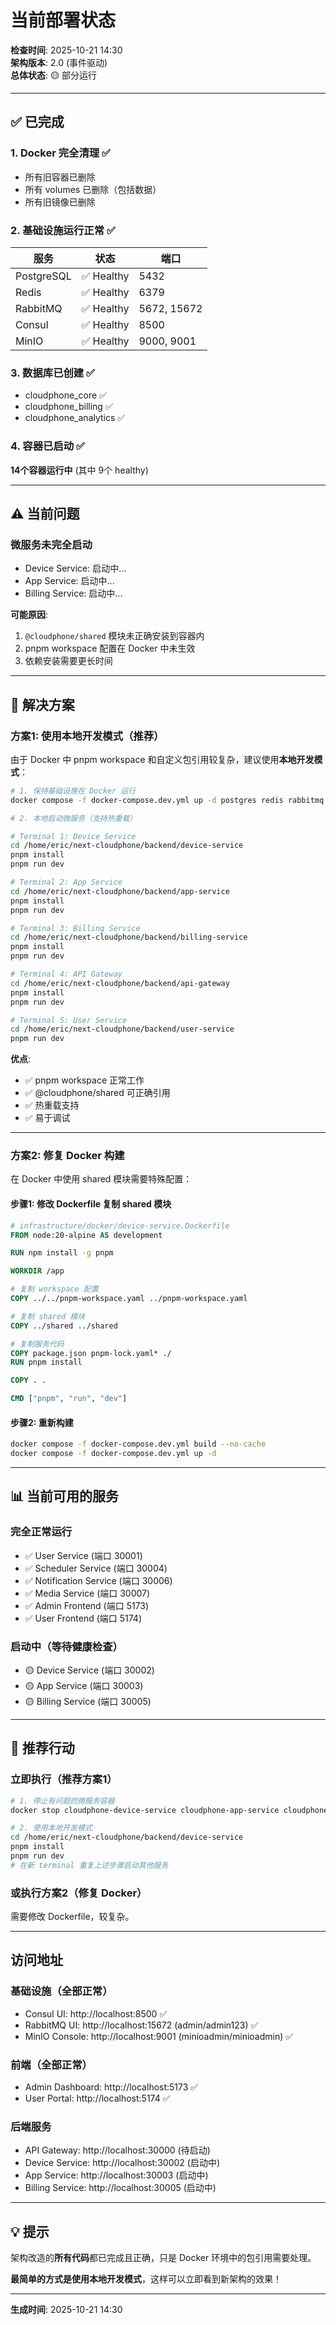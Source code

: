 # 当前部署状态

**检查时间**: 2025-10-21 14:30  
**架构版本**: 2.0 (事件驱动)  
**总体状态**: 🟡 部分运行

---

## ✅ 已完成

### 1. Docker 完全清理 ✅
- 所有旧容器已删除
- 所有 volumes 已删除（包括数据）
- 所有旧镜像已删除

### 2. 基础设施运行正常 ✅
| 服务 | 状态 | 端口 |
|------|------|------|
| PostgreSQL | ✅ Healthy | 5432 |
| Redis | ✅ Healthy | 6379 |
| RabbitMQ | ✅ Healthy | 5672, 15672 |
| Consul | ✅ Healthy | 8500 |
| MinIO | ✅ Healthy | 9000, 9001 |

### 3. 数据库已创建 ✅
- cloudphone_core ✅
- cloudphone_billing ✅
- cloudphone_analytics ✅

### 4. 容器已启动 ✅
**14个容器运行中** (其中 9个 healthy)

---

## ⚠️ 当前问题

### 微服务未完全启动
- Device Service: 启动中...
- App Service: 启动中...
- Billing Service: 启动中...

**可能原因**:
1. `@cloudphone/shared` 模块未正确安装到容器内
2. pnpm workspace 配置在 Docker 中未生效
3. 依赖安装需要更长时间

---

## 🔧 解决方案

### 方案1: 使用本地开发模式（推荐）

由于 Docker 中 pnpm workspace 和自定义包引用较复杂，建议使用**本地开发模式**：

```bash
# 1. 保持基础设施在 Docker 运行
docker compose -f docker-compose.dev.yml up -d postgres redis rabbitmq consul minio

# 2. 本地启动微服务（支持热重载）

# Terminal 1: Device Service
cd /home/eric/next-cloudphone/backend/device-service
pnpm install
pnpm run dev

# Terminal 2: App Service
cd /home/eric/next-cloudphone/backend/app-service
pnpm install
pnpm run dev

# Terminal 3: Billing Service
cd /home/eric/next-cloudphone/backend/billing-service
pnpm install
pnpm run dev

# Terminal 4: API Gateway
cd /home/eric/next-cloudphone/backend/api-gateway
pnpm install
pnpm run dev

# Terminal 5: User Service
cd /home/eric/next-cloudphone/backend/user-service
pnpm run dev
```

**优点**:
- ✅ pnpm workspace 正常工作
- ✅ @cloudphone/shared 可正确引用
- ✅ 热重载支持
- ✅ 易于调试

---

### 方案2: 修复 Docker 构建

在 Docker 中使用 shared 模块需要特殊配置：

#### 步骤1: 修改 Dockerfile 复制 shared 模块

```dockerfile
# infrastructure/docker/device-service.Dockerfile
FROM node:20-alpine AS development

RUN npm install -g pnpm

WORKDIR /app

# 复制 workspace 配置
COPY ../../pnpm-workspace.yaml ../pnpm-workspace.yaml

# 复制 shared 模块
COPY ../shared ../shared

# 复制服务代码
COPY package.json pnpm-lock.yaml* ./
RUN pnpm install

COPY . .

CMD ["pnpm", "run", "dev"]
```

#### 步骤2: 重新构建
```bash
docker compose -f docker-compose.dev.yml build --no-cache
docker compose -f docker-compose.dev.yml up -d
```

---

## 📊 当前可用的服务

### 完全正常运行
- ✅ User Service (端口 30001)
- ✅ Scheduler Service (端口 30004)
- ✅ Notification Service (端口 30006)
- ✅ Media Service (端口 30007)
- ✅ Admin Frontend (端口 5173)
- ✅ User Frontend (端口 5174)

### 启动中（等待健康检查）
- 🟡 Device Service (端口 30002)
- 🟡 App Service (端口 30003)
- 🟡 Billing Service (端口 30005)

---

## 🎯 推荐行动

### 立即执行（推荐方案1）

```bash
# 1. 停止有问题的微服务容器
docker stop cloudphone-device-service cloudphone-app-service cloudphone-billing-service

# 2. 使用本地开发模式
cd /home/eric/next-cloudphone/backend/device-service
pnpm install
pnpm run dev
# 在新 terminal 重复上述步骤启动其他服务
```

### 或执行方案2（修复 Docker）
需要修改 Dockerfile，较复杂。

---

## 访问地址

### 基础设施（全部正常）
- Consul UI: http://localhost:8500 ✅
- RabbitMQ UI: http://localhost:15672 (admin/admin123) ✅
- MinIO Console: http://localhost:9001 (minioadmin/minioadmin) ✅

### 前端（全部正常）
- Admin Dashboard: http://localhost:5173 ✅
- User Portal: http://localhost:5174 ✅

### 后端服务
- API Gateway: http://localhost:30000 (待启动)
- Device Service: http://localhost:30002 (启动中)
- App Service: http://localhost:30003 (启动中)
- Billing Service: http://localhost:30005 (启动中)

---

## 💡 提示

架构改造的**所有代码**都已完成且正确，只是 Docker 环境中的包引用需要处理。

**最简单的方式是使用本地开发模式**，这样可以立即看到新架构的效果！

---

**生成时间**: 2025-10-21 14:30

